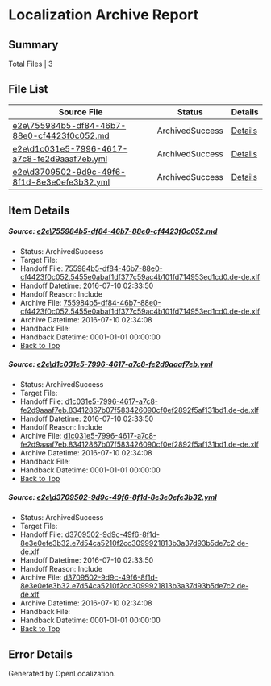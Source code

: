 # <a name='report-top'></a> Localization Archive Report

## Summary
 Total Files | 3

## File List
 Source File | Status | Details 
 ----------- | ------ | ------- 
 [e2e\755984b5-df84-46b7-88e0-cf4423f0c052.md](https://github.com/OpenLocalizationTestOrg/oltest/blob/a003310177463594bbf70f948e7b8f7a5a262d06/e2e/755984b5-df84-46b7-88e0-cf4423f0c052.md) | ArchivedSuccess | [Details](#0ce34bc15e757a374da5413cc2d74c0fa284e0e22)
 [e2e\d1c031e5-7996-4617-a7c8-fe2d9aaaf7eb.yml](https://github.com/OpenLocalizationTestOrg/oltest/blob/a003310177463594bbf70f948e7b8f7a5a262d06/e2e/d1c031e5-7996-4617-a7c8-fe2d9aaaf7eb.yml) | ArchivedSuccess | [Details](#f34414bb20728b5136388322ccbf4b18e175ec683)
 [e2e\d3709502-9d9c-49f6-8f1d-8e3e0efe3b32.yml](https://github.com/OpenLocalizationTestOrg/oltest/blob/a003310177463594bbf70f948e7b8f7a5a262d06/e2e/d3709502-9d9c-49f6-8f1d-8e3e0efe3b32.yml) | ArchivedSuccess | [Details](#88d5ec8631793703a87237817e6a4690142f37754)

## Item Details
##### <a name='0ce34bc15e757a374da5413cc2d74c0fa284e0e22'></a> Source: [e2e\755984b5-df84-46b7-88e0-cf4423f0c052.md](https://github.com/OpenLocalizationTestOrg/oltest/blob/a003310177463594bbf70f948e7b8f7a5a262d06/e2e/755984b5-df84-46b7-88e0-cf4423f0c052.md)
* Status: ArchivedSuccess
* Target File: 
* Handoff File: [755984b5-df84-46b7-88e0-cf4423f0c052.5455e0abaf1df377c59ac4b101fd714953ed1cd0.de-de.xlf](https://github.com/OpenLocalizationTestOrg/olhandoff-e2e/blob/d1c8c1f6465384c65003f748588b55dbcd1e7bec/ol-handoff/OpenLocalizationTestOrg/oltest-dede-fly/ci/ht/755984b5-df84-46b7-88e0-cf4423f0c052.5455e0abaf1df377c59ac4b101fd714953ed1cd0.de-de.xlf)
* Handoff Datetime: 2016-07-10 02:33:50
* Handoff Reason: Include
* Archive File: [755984b5-df84-46b7-88e0-cf4423f0c052.5455e0abaf1df377c59ac4b101fd714953ed1cd0.de-de.xlf](https://github.com/OpenLocalizationTestOrg/olhandoff-e2e/blob/261bb4b9f0c833c31734c62491c5c2ffccc72c67/ol-archive/OpenLocalizationTestOrg/oltest-dede-fly/ci/ht/755984b5-df84-46b7-88e0-cf4423f0c052.5455e0abaf1df377c59ac4b101fd714953ed1cd0.de-de.xlf)
* Archive Datetime: 2016-07-10 02:34:08
* Handback File: 
* Handback Datetime: 0001-01-01 00:00:00
* [Back to Top](#report-top)

##### <a name='f34414bb20728b5136388322ccbf4b18e175ec683'></a> Source: [e2e\d1c031e5-7996-4617-a7c8-fe2d9aaaf7eb.yml](https://github.com/OpenLocalizationTestOrg/oltest/blob/a003310177463594bbf70f948e7b8f7a5a262d06/e2e/d1c031e5-7996-4617-a7c8-fe2d9aaaf7eb.yml)
* Status: ArchivedSuccess
* Target File: 
* Handoff File: [d1c031e5-7996-4617-a7c8-fe2d9aaaf7eb.83412867b07f583426090cf0ef2892f5af131bd1.de-de.xlf](https://github.com/OpenLocalizationTestOrg/olhandoff-e2e/blob/d1c8c1f6465384c65003f748588b55dbcd1e7bec/ol-handoff/OpenLocalizationTestOrg/oltest-dede-fly/ci/ht/d1c031e5-7996-4617-a7c8-fe2d9aaaf7eb.83412867b07f583426090cf0ef2892f5af131bd1.de-de.xlf)
* Handoff Datetime: 2016-07-10 02:33:50
* Handoff Reason: Include
* Archive File: [d1c031e5-7996-4617-a7c8-fe2d9aaaf7eb.83412867b07f583426090cf0ef2892f5af131bd1.de-de.xlf](https://github.com/OpenLocalizationTestOrg/olhandoff-e2e/blob/261bb4b9f0c833c31734c62491c5c2ffccc72c67/ol-archive/OpenLocalizationTestOrg/oltest-dede-fly/ci/ht/d1c031e5-7996-4617-a7c8-fe2d9aaaf7eb.83412867b07f583426090cf0ef2892f5af131bd1.de-de.xlf)
* Archive Datetime: 2016-07-10 02:34:08
* Handback File: 
* Handback Datetime: 0001-01-01 00:00:00
* [Back to Top](#report-top)

##### <a name='88d5ec8631793703a87237817e6a4690142f37754'></a> Source: [e2e\d3709502-9d9c-49f6-8f1d-8e3e0efe3b32.yml](https://github.com/OpenLocalizationTestOrg/oltest/blob/a003310177463594bbf70f948e7b8f7a5a262d06/e2e/d3709502-9d9c-49f6-8f1d-8e3e0efe3b32.yml)
* Status: ArchivedSuccess
* Target File: 
* Handoff File: [d3709502-9d9c-49f6-8f1d-8e3e0efe3b32.e7d54ca5210f2cc3099921813b3a37d93b5de7c2.de-de.xlf](https://github.com/OpenLocalizationTestOrg/olhandoff-e2e/blob/d1c8c1f6465384c65003f748588b55dbcd1e7bec/ol-handoff/OpenLocalizationTestOrg/oltest-dede-fly/ci/ht/d3709502-9d9c-49f6-8f1d-8e3e0efe3b32.e7d54ca5210f2cc3099921813b3a37d93b5de7c2.de-de.xlf)
* Handoff Datetime: 2016-07-10 02:33:50
* Handoff Reason: Include
* Archive File: [d3709502-9d9c-49f6-8f1d-8e3e0efe3b32.e7d54ca5210f2cc3099921813b3a37d93b5de7c2.de-de.xlf](https://github.com/OpenLocalizationTestOrg/olhandoff-e2e/blob/261bb4b9f0c833c31734c62491c5c2ffccc72c67/ol-archive/OpenLocalizationTestOrg/oltest-dede-fly/ci/ht/d3709502-9d9c-49f6-8f1d-8e3e0efe3b32.e7d54ca5210f2cc3099921813b3a37d93b5de7c2.de-de.xlf)
* Archive Datetime: 2016-07-10 02:34:08
* Handback File: 
* Handback Datetime: 0001-01-01 00:00:00
* [Back to Top](#report-top)


## Error Details

Generated by OpenLocalization.
